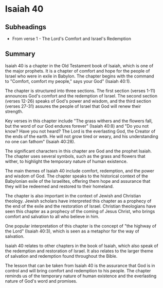 # Isaiah 40

## Subheadings

* From verse 1 - The Lord's Comfort and Israel's Redemption

## Summary

Isaiah 40 is a chapter in the Old Testament book of Isaiah, which is one of the major prophets. It is a chapter of comfort and hope for the people of Israel who were in exile in Babylon. The chapter begins with the command to "Comfort, comfort my people," says your God" (Isaiah 40:1). 

The chapter is structured into three sections. The first section (verses 1-11) announces God's comfort and the redemption of Israel. The second section (verses 12-26) speaks of God's power and wisdom, and the third section (verses 27-31) assures the people of Israel that God will renew their strength. 

Key verses in this chapter include "The grass withers and the flowers fall, but the word of our God endures forever" (Isaiah 40:8) and "Do you not know? Have you not heard? The Lord is the everlasting God, the Creator of the ends of the earth. He will not grow tired or weary, and his understanding no one can fathom" (Isaiah 40:28). 

The significant characters in this chapter are God and the prophet Isaiah. The chapter uses several symbols, such as the grass and flowers that wither, to highlight the temporary nature of human existence.

The main themes of Isaiah 40 include comfort, redemption, and the power and wisdom of God. The chapter speaks to the historical context of the Babylonian exile of the Israelites, offering them hope and assurance that they will be redeemed and restored to their homeland. 

The chapter is also important in the context of Jewish and Christian theology. Jewish scholars have interpreted this chapter as a prophecy of the end of the exile and the restoration of Israel. Christian theologians have seen this chapter as a prophecy of the coming of Jesus Christ, who brings comfort and salvation to all who believe in him. 

One popular interpretation of this chapter is the concept of "the highway of the Lord" (Isaiah 40:3), which is seen as a metaphor for the way of salvation. 

Isaiah 40 relates to other chapters in the book of Isaiah, which also speak of the redemption and restoration of Israel. It also relates to the larger theme of salvation and redemption found throughout the Bible.

The lesson that can be taken from Isaiah 40 is the assurance that God is in control and will bring comfort and redemption to his people. The chapter reminds us of the temporary nature of human existence and the everlasting nature of God's word and promises.